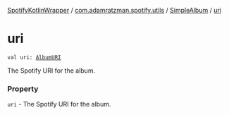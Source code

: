 [SpotifyKotlinWrapper](../../index.md) / [com.adamratzman.spotify.utils](../index.md) / [SimpleAlbum](index.md) / [uri](./uri.md)

# uri

`val uri: `[`AlbumURI`](../-album-u-r-i/index.md)

The Spotify URI for the album.

### Property

`uri` - The Spotify URI for the album.